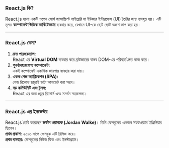 ### React.js কি?  
React.js হলো একটি ওপেন সোর্স জাভাস্ক্রিপ্ট লাইব্রেরি যা ইউজার ইন্টারফেস (UI) তৈরির জন্য ব্যবহৃত হয়। এটি মূলত **কম্পোনেন্ট ভিত্তিক আর্কিটেকচার** ব্যবহার করে, যেখানে UI-কে ছোট ছোট অংশে ভাগ করা হয়।  

---

### React.js কেন?  
1. **দ্রুত পারফরম্যান্স:**  
   React এর **Virtual DOM** ব্যবহার করে ব্রাউজারের বাস্তব DOM-এর পরিবর্তে দ্রুত কাজ করে।  
2. **পুনর্ব্যবহারযোগ্য কম্পোনেন্ট:**  
   একই কম্পোনেন্ট একাধিক জায়গায় ব্যবহার করা যায়।  
3. **একক পেজ অ্যাপ্লিকেশন (SPA):**  
   পেজ রিলোড ছাড়াই ডাটা আপডেট করা সম্ভব।  
4. **বড় কমিউনিটি এবং টুলস:**  
   React এর জন্য প্রচুর রিসোর্স এবং সমর্থন সহজলভ্য।  

---

### React.js এর ইনভেন্টর  
React.js তৈরি করেছেন **জর্ডান ওয়ালকে (Jordan Walke)**। তিনি ফেসবুকের একজন সফটওয়্যার ইঞ্জিনিয়ার ছিলেন।  
**প্রথম প্রকাশ:** ২০১৩ সালে ফেসবুক এটি রিলিজ করে।  
**প্রথম ব্যবহার:** ফেসবুকের নিউজ ফিড এবং ইনস্টাগ্রামে।  

